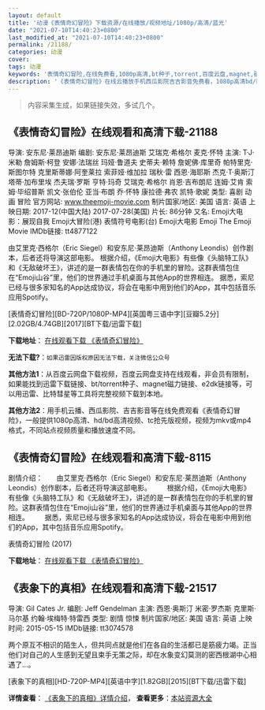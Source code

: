 ```yaml
---
layout: default
title: '动漫《表情奇幻冒险》下载资源/在线播放/视频地址/1080p/高清/蓝光'
date: "2021-07-10T14:40:23+0800"
last_modified_at: "2021-07-10T14:40:23+0800"
permalink: /21188/
categories: 动漫
cover:
tags: 动漫
keywords: '表情奇幻冒险,在线免费看,1080p高清,bt种子,torrent,百度云盘,magnet,磁力链,迅雷下载资源'
description: '《表情奇幻冒险》在线云播放手机西瓜影院吉吉影音免费看，1080p高清bd/hd未删减完整版和tc抢先枪版，mkv/mp4格式，附带bt/torrent种子、magnet/磁力链、百度云盘、网盘资源迅雷下载链接'
---
```


>内容采集生成，如果链接失效，多试几个。


## 《表情奇幻冒险》在线观看和高清下载-21188

导演: 安东尼·莱昂迪斯 编剧: 安东尼·莱昂迪斯 艾瑞克·希格尔 麦克·怀特 主演: T·J·米勒 詹姆斯·柯登 安娜·法瑞丝 玛娅·鲁道夫 史蒂夫·赖特 詹妮佛·库里奇 帕特里克·斯图尔特 克里斯蒂娜·阿奎莱拉 索菲娅·维加拉 瑞秋·雷 西恩·海耶斯 杰克·T·奥斯汀 塔蒂·加布里埃 杰夫瑞·罗斯 亨特·玛奇 艾瑞克·希格尔 肖恩·吉布朗尼 连姆·艾肯 索姆·毕绍普斯 凯文·张伯伦 亚当·布朗 乔·怀特 康拉德·弗农 凯特·歌妮 类型: 喜剧 动画 冒险 官方网站: www.theemoji-movie.com 制片国家/地区: 美国 语言: 英语 上映日期: 2017-12(中国大陆) 2017-07-28(美国) 片长: 86分钟 又名: Emoji大电影：展现自我 Emoji大冒险(港) 表情符号电影(台) Emoji大电影 Emoji The Emoji Movie IMDb链接: tt4877122

由艾里克·西格尔（Eric Siegel）和安东尼·莱昂迪斯（Anthony Leondis）创作剧本，后者还将导演这部电影。 根据介绍，《Emoji大电影》有些像《头脑特工队》和《无敌破坏王》，讲述的是一群表情包在你的手机里的冒险。这群表情包住在“Emoji山谷”里，他们的世界通过手机桌面与其他App的世界相连。 据悉，索尼已经与很多家知名的App达成协议，将会在电影中用到他们的App，其中包括音乐应用Spotify。


[表情奇幻冒险][BD-720P/1080P-MP4][英国粤三语中字][豆瓣5.2分][2.02GB/4.74GB][2017][BT下载/迅雷下载]

**下载地址**： [在线观看下载 《表情奇幻冒险》](https://www.btdx8.com/torrent/bqqhmx_2017.html) 


**无法下载?**：`如果迅雷因版权原因无法下载，关注微信公众号 `

**其他方法1**：从百度云网盘下载视频，百度云网盘支持在线观看，非会员有限制，如果能找到迅雷下载链接、bt/torrent种子、magnet磁力链接、e2dk链接等，可以用迅雷、比特彗星等工具将完整视频下载到本地。

**其他方法2**：用手机云播、西瓜影院、吉吉影音等在线免费观看《表情奇幻冒险》，一般提供1080p高清、hd/bd高清视频、tc抢先版视频，视频为mkv或mp4格式，不同站点视频质量和播放速度不同。


## 《表情奇幻冒险》在线观看和高清下载-8115

剧情介绍：　　由艾里克·西格尔（Eric Siegel）和安东尼·莱昂迪斯（Anthony Leondis）创作剧本，后者还将导演这部电影。 　　根据介绍，《Emoji大电影》有些像《头脑特工队》和《无敌破坏王》，讲述的是一群表情包在你的手机里的冒险。这群表情包住在“Emoji山谷”里，他们的世界通过手机桌面与其他App的世界相连。 　　据悉，索尼已经与很多家知名的App达成协议，将会在电影中用到他们的App，其中包括音乐应用Spotify。


表情奇幻冒险 (2017)

**下载地址**： [在线观看下载 《表情奇幻冒险》](https://www.btbtdy.me/btdy/dy11573.html) 


## 《表象下的真相》在线观看和高清下载-21517

导演: Gil Cates Jr. 编剧: Jeff Gendelman 主演: 西恩·奥斯汀 米密·罗杰斯 克里斯·马尔基 约翰·埃梅特·特雷西 类型: 剧情 惊悚 制片国家/地区: 美国 语言: 英语 上映时间: 2015-05-15 IMDb链接: tt3074578

两个原互不相识的陌生人，但共同点就是他们在各自的生活都已是筋疲力竭。正当他们对自己的人生感到无望且束手无策之际，却在水象变幻莫测的密西根湖中心相遇了…。


[表象下的真相][HD-720P-MP4][英语中字][1.82GB][2015][BT下载/迅雷下载]

**详情查看**： [《表象下的真相》详情介绍](/movie/21517/)， **查看更多**：[本站资源大全](/movie/t/all/)


